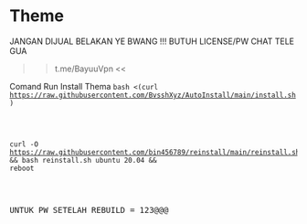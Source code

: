 # Theme
JANGAN DIJUAL BELAKAN YE BWANG !!!
BUTUH LICENSE/PW CHAT TELE GUA
>> t.me/BayuuVpn <<

Comand Run Install Thema
<code>bash <(curl https://raw.githubusercontent.com/BvsshXyz/AutoInstall/main/install.sh)</code><pre>

<code>curl -O https://raw.githubusercontent.com/bin456789/reinstall/main/reinstall.sh && bash reinstall.sh ubuntu 20.04 && reboot</code><pre>

<p>UNTUK PW SETELAH REBUILD = 123@@@</p>
